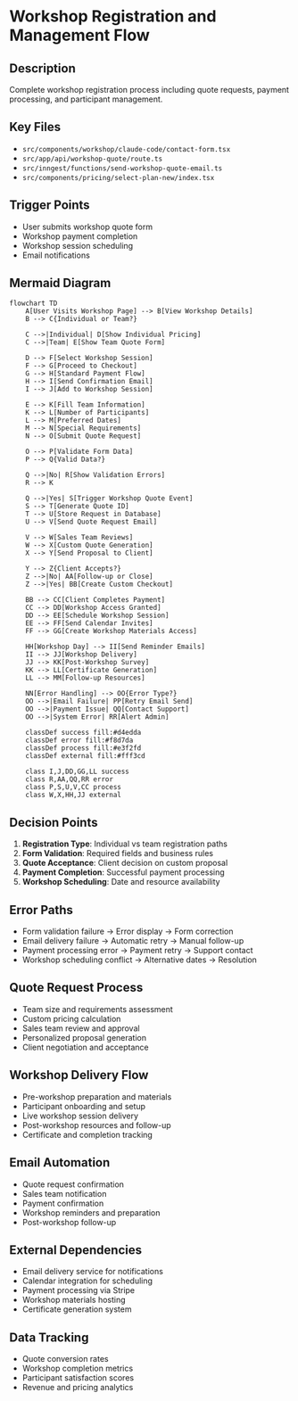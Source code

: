 # Workshop Registration and Management Flow

## Description

Complete workshop registration process including quote requests, payment processing, and participant management.

## Key Files

- `src/components/workshop/claude-code/contact-form.tsx`
- `src/app/api/workshop-quote/route.ts`
- `src/inngest/functions/send-workshop-quote-email.ts`
- `src/components/pricing/select-plan-new/index.tsx`

## Trigger Points

- User submits workshop quote form
- Workshop payment completion
- Workshop session scheduling
- Email notifications

## Mermaid Diagram

```mermaid
flowchart TD
    A[User Visits Workshop Page] --> B[View Workshop Details]
    B --> C{Individual or Team?}

    C -->|Individual| D[Show Individual Pricing]
    C -->|Team| E[Show Team Quote Form]

    D --> F[Select Workshop Session]
    F --> G[Proceed to Checkout]
    G --> H[Standard Payment Flow]
    H --> I[Send Confirmation Email]
    I --> J[Add to Workshop Session]

    E --> K[Fill Team Information]
    K --> L[Number of Participants]
    L --> M[Preferred Dates]
    M --> N[Special Requirements]
    N --> O[Submit Quote Request]

    O --> P[Validate Form Data]
    P --> Q{Valid Data?}

    Q -->|No| R[Show Validation Errors]
    R --> K

    Q -->|Yes| S[Trigger Workshop Quote Event]
    S --> T[Generate Quote ID]
    T --> U[Store Request in Database]
    U --> V[Send Quote Request Email]

    V --> W[Sales Team Reviews]
    W --> X[Custom Quote Generation]
    X --> Y[Send Proposal to Client]

    Y --> Z{Client Accepts?}
    Z -->|No| AA[Follow-up or Close]
    Z -->|Yes| BB[Create Custom Checkout]

    BB --> CC[Client Completes Payment]
    CC --> DD[Workshop Access Granted]
    DD --> EE[Schedule Workshop Session]
    EE --> FF[Send Calendar Invites]
    FF --> GG[Create Workshop Materials Access]

    HH[Workshop Day] --> II[Send Reminder Emails]
    II --> JJ[Workshop Delivery]
    JJ --> KK[Post-Workshop Survey]
    KK --> LL[Certificate Generation]
    LL --> MM[Follow-up Resources]

    NN[Error Handling] --> OO{Error Type?}
    OO -->|Email Failure| PP[Retry Email Send]
    OO -->|Payment Issue| QQ[Contact Support]
    OO -->|System Error| RR[Alert Admin]

    classDef success fill:#d4edda
    classDef error fill:#f8d7da
    classDef process fill:#e3f2fd
    classDef external fill:#fff3cd

    class I,J,DD,GG,LL success
    class R,AA,QQ,RR error
    class P,S,U,V,CC process
    class W,X,HH,JJ external
```

## Decision Points

1. **Registration Type**: Individual vs team registration paths
2. **Form Validation**: Required fields and business rules
3. **Quote Acceptance**: Client decision on custom proposal
4. **Payment Completion**: Successful payment processing
5. **Workshop Scheduling**: Date and resource availability

## Error Paths

- Form validation failure → Error display → Form correction
- Email delivery failure → Automatic retry → Manual follow-up
- Payment processing error → Payment retry → Support contact
- Workshop scheduling conflict → Alternative dates → Resolution

## Quote Request Process

- Team size and requirements assessment
- Custom pricing calculation
- Sales team review and approval
- Personalized proposal generation
- Client negotiation and acceptance

## Workshop Delivery Flow

- Pre-workshop preparation and materials
- Participant onboarding and setup
- Live workshop session delivery
- Post-workshop resources and follow-up
- Certificate and completion tracking

## Email Automation

- Quote request confirmation
- Sales team notification
- Payment confirmation
- Workshop reminders and preparation
- Post-workshop follow-up

## External Dependencies

- Email delivery service for notifications
- Calendar integration for scheduling
- Payment processing via Stripe
- Workshop materials hosting
- Certificate generation system

## Data Tracking

- Quote conversion rates
- Workshop completion metrics
- Participant satisfaction scores
- Revenue and pricing analytics
